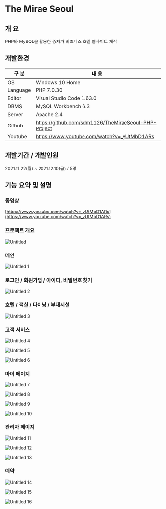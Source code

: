 # The Mirae Seoul

## 개 요

PHP와 MySQL을 활용한 중저가 비즈니스 호텔 웹사이트 제작

## 개발환경

| 구 분 | 내 용 |
| --- | --- |
| OS | Windows 10 Home |
| Language | PHP 7.0.30 |
| Editor | Visual Studio Code 1.63.0 |
| DBMS | MySQL Workbench 6.3 |
| Server | Apache 2.4 |
| Github | https://github.com/sdm1126/TheMiraeSeoul-PHP-Project |
| Youtube | https://www.youtube.com/watch?v=_yUtMbD1ARs |

## 개발기간 / 개발인원

2021.11.22(월) ~ 2021.12.10(금) / 5명

## 기능 요약 및 설명

### 동영상

[https://www.youtube.com/watch?v=_yUtMbD1ARs](https://www.youtube.com/watch?v=_yUtMbD1ARs)

### 프로젝트 개요

![Untitled](https://user-images.githubusercontent.com/89497150/148702365-66e6f640-061a-48b2-8c52-452334a3271c.png)

### 메인

![Untitled 1](https://user-images.githubusercontent.com/89497150/148702372-07fba738-63c6-454f-aa41-2dcfee9d2b34.png)

### 로그인 / 회원가입 / 아이디, 비밀번호 찾기

![Untitled 2](https://user-images.githubusercontent.com/89497150/148702374-447e4500-ee3d-483e-9f54-c3c99d5f41c1.png)

### 호텔 / 객실 / 다이닝 / 부대시설

![Untitled 3](https://user-images.githubusercontent.com/89497150/148702375-f5e3338d-e737-4a7b-922e-a85eba48bd26.png)

### 고객 서비스

![Untitled 4](https://user-images.githubusercontent.com/89497150/148702376-ca9029b6-67b6-453c-9578-2924fd4de4c3.png)

![Untitled 5](https://user-images.githubusercontent.com/89497150/148702377-d2dddde4-75dd-41a9-a73f-c426a9312e30.png)

![Untitled 6](https://user-images.githubusercontent.com/89497150/148702378-91ceb57a-fabf-41cf-8a82-d2bb55d8f569.png)

### 마이 페이지

![Untitled 7](https://user-images.githubusercontent.com/89497150/148702379-fb9a2db8-6dde-47d7-9998-f8bf1b0eb716.png)

![Untitled 8](https://user-images.githubusercontent.com/89497150/148702381-336ea856-3d98-4d82-97f2-0258191f6cc8.png)

![Untitled 9](https://user-images.githubusercontent.com/89497150/148702382-2ba60495-ea0f-4ea6-a5b3-a3a05cb3f878.png)

![Untitled 10](https://user-images.githubusercontent.com/89497150/148702384-6fc24aca-cdcd-4ac0-9907-ebccd378f3c9.png)

### 관리자 페이지

![Untitled 11](https://user-images.githubusercontent.com/89497150/148702385-e8997e35-0f8b-456e-a8b3-77f1b280dafa.png)

![Untitled 12](https://user-images.githubusercontent.com/89497150/148702386-adab63e6-2e09-4912-946d-02fc94361d21.png)

![Untitled 13](https://user-images.githubusercontent.com/89497150/148702387-b5a25481-8b25-404a-a6b9-7c5ad4479f5b.png)

### 예약

![Untitled 14](https://user-images.githubusercontent.com/89497150/148702391-e318d371-a6da-4fe5-ab76-030daa5cd38e.png)

![Untitled 15](https://user-images.githubusercontent.com/89497150/148702392-e8ff1fad-f816-47e2-9a01-73da3c9b17ab.png)

![Untitled 16](https://user-images.githubusercontent.com/89497150/148702370-e93ec908-5586-4bb3-8e75-9ac3a3982188.png)
